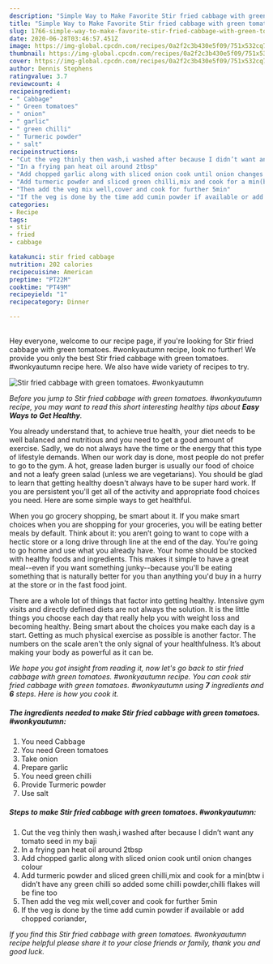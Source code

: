 ```yaml
---
description: "Simple Way to Make Favorite Stir fried cabbage with green tomatoes. #wonkyautumn"
title: "Simple Way to Make Favorite Stir fried cabbage with green tomatoes. #wonkyautumn"
slug: 1766-simple-way-to-make-favorite-stir-fried-cabbage-with-green-tomatoes-wonkyautumn
date: 2020-06-28T03:46:57.451Z
image: https://img-global.cpcdn.com/recipes/0a2f2c3b430e5f09/751x532cq70/stir-fried-cabbage-with-green-tomatoes-wonkyautumn-recipe-main-photo.jpg
thumbnail: https://img-global.cpcdn.com/recipes/0a2f2c3b430e5f09/751x532cq70/stir-fried-cabbage-with-green-tomatoes-wonkyautumn-recipe-main-photo.jpg
cover: https://img-global.cpcdn.com/recipes/0a2f2c3b430e5f09/751x532cq70/stir-fried-cabbage-with-green-tomatoes-wonkyautumn-recipe-main-photo.jpg
author: Dennis Stephens
ratingvalue: 3.7
reviewcount: 4
recipeingredient:
- " Cabbage"
- " Green tomatoes"
- " onion"
- " garlic"
- " green chilli"
- " Turmeric powder"
- " salt"
recipeinstructions:
- "Cut the veg thinly then wash,i washed after because I didn’t want any tomato seed in my baji"
- "In a frying pan heat oil around 2tbsp"
- "Add chopped garlic along with sliced onion cook until onion changes colour"
- "Add turmeric powder and sliced green chilli,mix and cook for a min(btw i didn’t have any green chilli so added some chilli powder,chilli flakes will be fine too"
- "Then add the veg mix well,cover and cook for further 5min"
- "If the veg is done by the time add cumin powder if available or add chopped coriander,"
categories:
- Recipe
tags:
- stir
- fried
- cabbage

katakunci: stir fried cabbage 
nutrition: 202 calories
recipecuisine: American
preptime: "PT22M"
cooktime: "PT49M"
recipeyield: "1"
recipecategory: Dinner

---
```

<br>
Hey everyone, welcome to our recipe page, if you're looking for Stir fried cabbage with green tomatoes. #wonkyautumn recipe, look no further! We provide you only the best Stir fried cabbage with green tomatoes. #wonkyautumn recipe here. We also have wide variety of recipes to try.
<br>


![Stir fried cabbage with green tomatoes. #wonkyautumn](https://img-global.cpcdn.com/recipes/0a2f2c3b430e5f09/751x532cq70/stir-fried-cabbage-with-green-tomatoes-wonkyautumn-recipe-main-photo.jpg)

<i>Before you jump to Stir fried cabbage with green tomatoes. #wonkyautumn recipe, you may want to read this short interesting healthy tips about <strong>Easy Ways to Get Healthy</strong>.</i>

You already understand that, to achieve true health, your diet needs to be well balanced and nutritious and you need to get a good amount of exercise. Sadly, we do not always have the time or the energy that this type of lifestyle demands. When our work day is done, most people do not prefer to go to the gym. A hot, grease laden burger is usually our food of choice and not a leafy green salad (unless we are vegetarians). You should be glad to learn that getting healthy doesn't always have to be super hard work. If you are persistent you'll get all of the activity and appropriate food choices you need. Here are some simple ways to get healthful.

When you go grocery shopping, be smart about it. If you make smart choices when you are shopping for your groceries, you will be eating better meals by default. Think about it: you aren’t going to want to cope with a hectic store or a long drive through line at the end of the day. You’re going to go home and use what you already have. Your home should be stocked with healthy foods and ingredients. This makes it simple to have a great meal--even if you want something junky--because you'll be eating something that is naturally better for you than anything you'd buy in a hurry at the store or in the fast food joint.

There are a whole lot of things that factor into getting healthy. Intensive gym visits and directly defined diets are not always the solution. It is the little things you choose each day that really help you with weight loss and becoming healthy. Being smart about the choices you make each day is a start. Getting as much physical exercise as possible is another factor. The numbers on the scale aren't the only signal of your healthfulness. It’s about making your body as powerful as it can be. 


<i>We hope you got insight from reading it, now let's go back to stir fried cabbage with green tomatoes. #wonkyautumn recipe. You can cook stir fried cabbage with green tomatoes. #wonkyautumn using <strong>7</strong> ingredients and <strong>6</strong> steps. Here is how you cook it.
</i>

##### The ingredients needed to make Stir fried cabbage with green tomatoes. #wonkyautumn:

1. You need  Cabbage
1. You need  Green tomatoes
1. Take  onion
1. Prepare  garlic
1. You need  green chilli
1. Provide  Turmeric powder
1. Use  salt


##### Steps to make Stir fried cabbage with green tomatoes. #wonkyautumn:

1. Cut the veg thinly then wash,i washed after because I didn’t want any tomato seed in my baji
1. In a frying pan heat oil around 2tbsp
1. Add chopped garlic along with sliced onion cook until onion changes colour
1. Add turmeric powder and sliced green chilli,mix and cook for a min(btw i didn’t have any green chilli so added some chilli powder,chilli flakes will be fine too
1. Then add the veg mix well,cover and cook for further 5min
1. If the veg is done by the time add cumin powder if available or add chopped coriander,


<i>If you find this Stir fried cabbage with green tomatoes. #wonkyautumn recipe helpful please share it to your close friends or family, thank you and good luck.</i>

